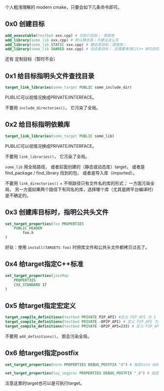 个人粗浅理解的 modern cmake，只要会如下几条命令即可。

## 0x0 创建目标

```cmake
add_executable(testbed xxx.cpp) # 可执行目标； 很常用
add_library(some_lib xxx.cpp) # 默认静态库；不建议这么写
add_library(some_lib STATIC xxx.cpp) # 静态库目标；很常用；
add_library(some_lib SHARED xxx.cpp) # 动态库目标； 还需要考虑C/C++ API的符号导出；暂时不怎么用
```
还有 定制目标（暂时不会）

## 0x1 给目标指明头文件查找目录
```cmake
target_link_libraries(some_target PUBLIC some_include_dir)
```

PUBLIC可以视情况换成PRIVATE/INTERFACE。

不要用 `include_directories()`， 它污染了全局。

## 0x2 给目标指明依赖库
```cmake
target_link_libraries(some_target PUBLIC some_lib)
```

PUBLIC可以视情况换成PRIVATE/INTERFACE。

不要用 `link_libraries()`， 它污染了全局。

`some_lib` 用全局路径， 或者前面创建的（静态或动态库）target， 或者是 find_package / find_library 找到的包， 或者是导入库（imported）。

不要用 `link_directories()` + 不带路径只有文件名的库的形式； 一方面污染全局， 另一方面如果两个路径下有同名的库，选择哪个库（尤其是跨平台编译时）是不确定的。

## 0x3 创建库目标时，指明公共头文件
```cmake
set_target_properties(foo PROPERTIES
    PUBLIC_HEADER
        foo.h
)
```
好处：使用 `install(TARGETS foo)` 时把库文件和公共头文件都拷贝过去了。

## 0x4 给target指定C++标准
```cmake
set_target_properties(joinMap
    PROPERTIES
    CXX_STANDARD 17
)
```

## 0x5 给target指定宏定义
```cmake
target_compile_definitions(testbed PRIVATE P2P_API) #定义 P2P_API 为 1
target_compile_definitions(testbed PRIVATE -DP2P_API) # 定义 P2P_API 为 1
target_compile_definitions(testbed PRIVATE -DP2P_API=233) # 定义 P2P_API 为 233
```

不要用 `add_definitions()`， 那会污染全局。

## 0x6 给target指定postfix
```cmake
set_target_properties(ncnn PROPERTIES DEBUG_POSTFIX "d") # 指定ncnn debug库的后缀为d

set_target_properties(toy_imgproc PROPERTIES DEBUG_POSTFIX "_d") # 指定toy_imgproc debug库的后缀为_d
```

注意这里的target也可以是可执行target。
